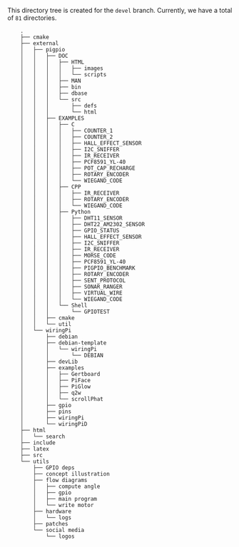 This directory tree is created for the `devel` branch. Currently, we have a total of `81` directories.

        .
        ├── cmake
        ├── external
        │   ├── pigpio
        │   │   ├── DOC
        │   │   │   ├── HTML
        │   │   │   │   ├── images
        │   │   │   │   └── scripts
        │   │   │   ├── MAN
        │   │   │   ├── bin
        │   │   │   ├── dbase
        │   │   │   └── src
        │   │   │       ├── defs
        │   │   │       └── html
        │   │   ├── EXAMPLES
        │   │   │   ├── C
        │   │   │   │   ├── COUNTER_1
        │   │   │   │   ├── COUNTER_2
        │   │   │   │   ├── HALL_EFFECT_SENSOR
        │   │   │   │   ├── I2C_SNIFFER
        │   │   │   │   ├── IR_RECEIVER
        │   │   │   │   ├── PCF8591_YL-40
        │   │   │   │   ├── POT_CAP_RECHARGE
        │   │   │   │   ├── ROTARY_ENCODER
        │   │   │   │   └── WIEGAND_CODE
        │   │   │   ├── CPP
        │   │   │   │   ├── IR_RECEIVER
        │   │   │   │   ├── ROTARY_ENCODER
        │   │   │   │   └── WIEGAND_CODE
        │   │   │   ├── Python
        │   │   │   │   ├── DHT11_SENSOR
        │   │   │   │   ├── DHT22_AM2302_SENSOR
        │   │   │   │   ├── GPIO_STATUS
        │   │   │   │   ├── HALL_EFFECT_SENSOR
        │   │   │   │   ├── I2C_SNIFFER
        │   │   │   │   ├── IR_RECEIVER
        │   │   │   │   ├── MORSE_CODE
        │   │   │   │   ├── PCF8591_YL-40
        │   │   │   │   ├── PIGPIO_BENCHMARK
        │   │   │   │   ├── ROTARY_ENCODER
        │   │   │   │   ├── SENT_PROTOCOL
        │   │   │   │   ├── SONAR_RANGER
        │   │   │   │   ├── VIRTUAL_WIRE
        │   │   │   │   └── WIEGAND_CODE
        │   │   │   └── Shell
        │   │   │       └── GPIOTEST
        │   │   ├── cmake
        │   │   └── util
        │   └── wiringPi
        │       ├── debian
        │       ├── debian-template
        │       │   └── wiringPi
        │       │       └── DEBIAN
        │       ├── devLib
        │       ├── examples
        │       │   ├── Gertboard
        │       │   ├── PiFace
        │       │   ├── PiGlow
        │       │   ├── q2w
        │       │   └── scrollPhat
        │       ├── gpio
        │       ├── pins
        │       ├── wiringPi
        │       └── wiringPiD
        ├── html
        │   └── search
        ├── include
        ├── latex
        ├── src
        └── utils
            ├── GPIO deps
            ├── concept illustration
            ├── flow diagrams
            │   ├── compute angle
            │   ├── gpio
            │   ├── main program
            │   └── write motor
            ├── hardware
            │   └── logs
            ├── patches
            └── social media
                └── logos

